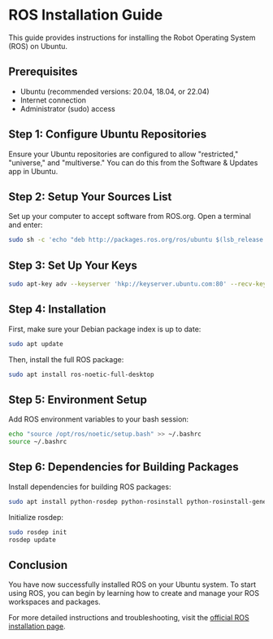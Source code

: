 
# ROS Installation Guide

This guide provides instructions for installing the Robot Operating System (ROS) on Ubuntu.

## Prerequisites

- Ubuntu (recommended versions: 20.04, 18.04, or 22.04)
- Internet connection
- Administrator (sudo) access

## Step 1: Configure Ubuntu Repositories

Ensure your Ubuntu repositories are configured to allow "restricted," "universe," and "multiverse." You can do this from the Software & Updates app in Ubuntu.

## Step 2: Setup Your Sources List

Set up your computer to accept software from ROS.org. Open a terminal and enter:

```bash
sudo sh -c 'echo "deb http://packages.ros.org/ros/ubuntu $(lsb_release -sc) main" > /etc/apt/sources.list.d/ros-latest.list'
```

## Step 3: Set Up Your Keys

```bash
sudo apt-key adv --keyserver 'hkp://keyserver.ubuntu.com:80' --recv-key C1CF6E31E6BADE8868B172B4F42ED6FBAB17C654
```

## Step 4: Installation

First, make sure your Debian package index is up to date:

```bash
sudo apt update
```

Then, install the full ROS package:

```bash
sudo apt install ros-noetic-full-desktop
```

## Step 5: Environment Setup

Add ROS environment variables to your bash session:

```bash
echo "source /opt/ros/noetic/setup.bash" >> ~/.bashrc
source ~/.bashrc
```

## Step 6: Dependencies for Building Packages

Install dependencies for building ROS packages:

```bash
sudo apt install python-rosdep python-rosinstall python-rosinstall-generator python-wstool build-essential
```

Initialize rosdep:

```bash
sudo rosdep init
rosdep update
```

## Conclusion

You have now successfully installed ROS on your Ubuntu system. To start using ROS, you can begin by learning how to create and manage your ROS workspaces and packages.

For more detailed instructions and troubleshooting, visit the [official ROS installation page](http://wiki.ros.org/noetic/Installation/Ubuntu).
